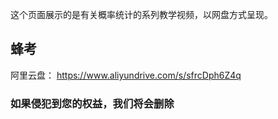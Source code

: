 
这个页面展示的是有关概率统计的系列教学视频，以网盘方式呈现。

## 蜂考

阿里云盘： https://www.aliyundrive.com/s/sfrcDph6Z4q


### 如果侵犯到您的权益，我们将会删除

